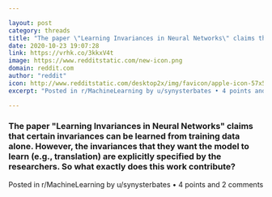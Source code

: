 ```yaml
---

layout: post
category: threads
title: "The paper \"Learning Invariances in Neural Networks\" claims that certain invariances can be learned from training data alone. However, the invariances that they want the model to learn (e.g., translation) are explicitly specified by the researchers. So what exactly does this work contribute?"
date: 2020-10-23 19:07:28
link: https://vrhk.co/3kkxV4t
image: https://www.redditstatic.com/new-icon.png
domain: reddit.com
author: "reddit"
icon: http://www.redditstatic.com/desktop2x/img/favicon/apple-icon-57x57.png
excerpt: "Posted in r/MachineLearning by u/synysterbates • 4 points and 2 comments"

---
```


### The paper "Learning Invariances in Neural Networks" claims that certain invariances can be learned from training data alone. However, the invariances that they want the model to learn (e.g., translation) are explicitly specified by the researchers. So what exactly does this work contribute?

Posted in r/MachineLearning by u/synysterbates • 4 points and 2 comments